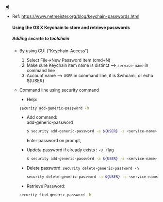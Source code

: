 <a href="https://github.com/dineshbhagat/mac-configurations/blob/master/README.md#keychain-password">:arrow_backward:</a>



- Ref: https://www.netmeister.org/blog/keychain-passwords.html

  #### Using the OS X Keychain to store and retrieve passwords

  ##### Adding secrete to toolchain

  - By using GUI ("Keychain-Access")

    1. Select File->New Password Item (cmd+N)
    2. Make sure Keychain item name is distinct —> `service-name` in command line
    3. Account name —> `USER` in command line, it is $whoami, or echo ${USER}

  - Command line using security command

    - Help:
    ```bash
    security add-generic-password -h
    ```
    
    - Add command:   
    add-generic-password 
      
      ```bash
      $ security add-generic-password -a ${USER} -s <service-name> -w 
      ```

      Enter password on prompt, 

    - *Update* password if already exists : `-U ` flag

      ```bash
      $ security add-generic-password -a ${USER} -s <service-name> -w -U
      ```

    - Delete password: `security delete-generic-password -h`

      ```bash
      security delete-generic-password -a ${USER} -s <service-name>
      ```

    - Retrieve Password:  
    ```bash
    security find-generic-password -h
    ```

      


